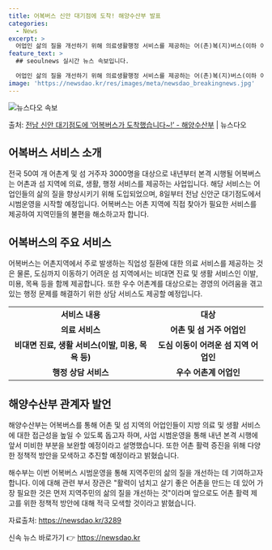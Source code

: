 ```yaml
---
title: 어복버스 신안 대기점에 도착! 해양수산부 발표
categories:
  - News
excerpt: >
  어업인 삶의 질을 개선하기 위해 의료생활행정 서비스를 제공하는 어(촌)복(지)버스(이하 어복버스)가 어촌과 …
feature_text: >
  ## seoulnews 실시간 뉴스 속보입니다.

  어업인 삶의 질을 개선하기 위해 의료생활행정 서비스를 제공하는 어(촌)복(지)버스(이하 어복버스)가 어촌과 …
image: 'https://newsdao.kr/res/images/meta/newsdao_breakingnews.jpg'
---
```


![뉴스다오 속보](https://newsdao.kr/res/images/meta/newsdao_breakingnews.jpg)

<p>출처: <a href="https://newsdao.kr/3289" rel="dofollow">전남 신안 대기점도에 ‘어복버스가 도착했습니다~!’  - 해양수산부</a> | 뉴스다오</p>

<h2 data-ke-size="size26">어복버스 서비스 소개</h2>
<p data-ke-size="size16">전국 50여 개 어촌계 및 섬 거주자 3000명을 대상으로 내년부터 본격 시행될 어복버스는 어촌과 섬 지역에 의료, 생활, 행정 서비스를 제공하는 사업입니다. 해당 서비스는 어업인들의 삶의 질을 향상시키기 위해 도입되었으며, 8일부터 전남 신안군 대기점도에서 시범운영을 시작할 예정입니다. 어복버스는 어촌 지역에 직접 찾아가 필요한 서비스를 제공하여 지역민들의 불편을 해소하고자 합니다.</p>

<h2 data-ke-size="size26">어복버스의 주요 서비스</h2>
<p data-ke-size="size16">어복버스는 어촌지역에서 주로 발생하는 직업성 질환에 대한 의료 서비스를 제공하는 것은 물론, 도심까지 이동하기 어려운 섬 지역에서는 비대면 진료 및 생활 서비스인 이발, 미용, 목욕 등을 함께 제공합니다. 또한 우수 어촌계를 대상으로는 경영의 어려움을 겪고 있는 행정 문제를 해결하기 위한 상담 서비스도 제공할 예정입니다.</p>

<table>
	<tr>
		<td style="text-align: center; height: 17px;"><b>서비스 내용</b></td>
		<td style="text-align: center; height: 17px;"><b>대상</b></td>
	</tr>
	<tr>
		<td style="text-align: center; height: 17px;"><b>의료 서비스</b></td>
		<td style="text-align: center; height: 17px;"><b>어촌 및 섬 거주 어업인</b></td>
	</tr>
	<tr>
		<td style="text-align: center; height: 17px;"><b>비대면 진료, 생활 서비스(이발, 미용, 목욕 등)</b></td>
		<td style="text-align: center; height: 17px;"><b>도심 이동이 어려운 섬 지역 어업인</b></td>
	</tr>
	<tr>
		<td style="text-align: center; height: 17px;"><b>행정 상담 서비스</b></td>
		<td style="text-align: center; height: 17px;"><b>우수 어촌계 어업인</b></td>
	</tr>
</table>

<h2 data-ke-size="size26">해양수산부 관계자 발언</h2>
<p data-ke-size="size16">해양수산부는 어복버스를 통해 어촌 및 섬 지역의 어업인들이 지방 의료 및 생활 서비스에 대한 접근성을 높일 수 있도록 돕고자 하며, 사업 시범운영을 통해 내년 본격 시행에 앞서 미비한 부분을 보완할 예정이라고 설명했습니다. 또한 어촌 활력 증진을 위해 다양한 정책적 방안을 모색하고 추진할 예정이라고 밝혔습니다.</p>

<p data-ke-size="size16">해수부는 이번 어복버스 시범운영을 통해 지역주민의 삶의 질을 개선하는 데 기여하고자 합니다. 이에 대해 관련 부서 장관은 "활력이 넘치고 살기 좋은 어촌을 만드는 데 있어 가장 필요한 것은 먼저 지역주민의 삶의 질을 개선하는 것"이라며 앞으로도 어촌 활력 제고를 위한 정책적 방안에 대해 적극 모색할 것이라고 밝혔습니다.</p>

<p data-ke-size="size16">자료출처: <a href="https://newsdao.kr/3289">https://newsdao.kr/3289</a></p> 

신속 뉴스 바로가기 👉 <a href="https://newsdao.kr" rel="dofollow">https://newsdao.kr</a>


